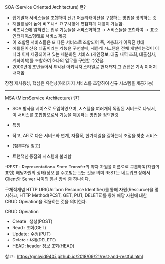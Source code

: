 SOA (Service Oriented Architecture) 란?

- 쉽게말해 서비스들을 조합하여 신규 어플리캐이션을 구성하는 방법을 정의하는 것
- 재활용성이 높아 비즈니스 요구사항에 민첩하게 대응이 가능함.
- 비즈니스에 얽혀있는 업무 기능들을 서비스화하고 → 서비스들을 조합하여 → 표준 인터페이스형태로 서비스 제공 
- 이 조합된 서비스들은 또 다른 서비스로 조합되어 즉, 계층화가 이뤄진 형태
- 예를들어 신용 대출이라는 기능을 구현할때, 새롭게 시스템을 전체 개발하는것이 아니라 이미 제공되어져 있는 세분화된 서비스
(개인정보, 대출 내역 조회, 대출심사, 계좌이체)를 조합하여
하나의 업무를 구현할 수있음.
- 2000년대 초반들어서 부각된 아키텍쳐 스타일로 현재까지 그 컨셉은 계속 이어져내려옴

장점
재사용성, 핵심은 유연성(여러가지 서비스를 조합하여 신규 시스템을 제공가능)


---


MSA (MicroService Architecture) 란?

- SOA 방식을 베이스로 도입하였으며, 시스템을 여러개의 독립된 서비스로 나눠서, 이 서비스를 조합함으로서 기능을 제공하는 방법을 정의한것

- 특징 
 - 작고, API로 다은 서비스와 연계, 자율적, 한가지일을 잘하는데 초점을 맞춘 서비스
 - (첨부파일 참고)
 - 트랜잭션 중점의 시스템에 불리함


-REST :  Representational State Transfer의 약자
자원을 이름으로 구분하여(자원의 표현) 해당자원의 상태(정보)를 주고받는 모든 것을 의미
REST는 네트워크 상에서 Client와 Server 사이의 통신 방식 중 하나이다.

구체적개념
HTTP URI(Uniform Resource Identifier)를 통해 자원(Resource)을 명시하고, HTTP Method(POST, GET, PUT, DELETE)를 통해 해당 자원에 대한 CRUD Operation을 적용하는 것을 의미한다.

CRUD Operation
- Create : 생성(POST)
- Read : 조회(GET)
- Update : 수정(PUT)
- Delete : 삭제(DELETE)
- HEAD: header 정보 조회(HEAD)

참고 : https://gmlwjd9405.github.io/2018/09/21/rest-and-restful.html



